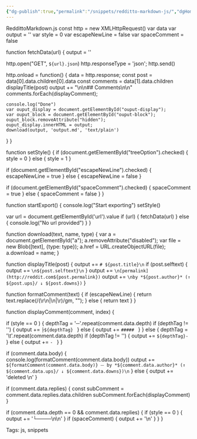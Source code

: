 ```yaml
---
{"dg-publish":true,"permalink":"/snippets/redditto-markdown-js/","dgHomeLink":true,"dgPassFrontmatter":false}
---
```


ReddittoMarkdown.js
const http = new XMLHttpRequest()
var data
var output = ''
var style = 0
var escapeNewLine = false
var spaceComment = false

function fetchData(url) {
  output = ''

  http.open("GET", `${url}.json`)
  http.responseType = 'json';
  http.send()

  http.onload = function() {
    data = http.response;
    const post = data[0].data.children[0].data
    const comments = data[1].data.children
    displayTitle(post)
    output += "\n\n## Comments\n\n"
    comments.forEach(displayComment);

    console.log("Done")
    var ouput_display = document.getElementById("ouput-display");
    var ouput_block = document.getElementById("ouput-block");
    ouput_block.removeAttribute("hidden");
    ouput_display.innerHTML = output;
    download(output, 'output.md', 'text/plain')
  }
}

function setStyle() {
  if (document.getElementById("treeOption").checked) {
    style = 0
  } else {
    style = 1
  }

  if (document.getElementById("escapeNewLine").checked) {
    escapeNewLine = true
  } else {
    escapeNewLine = false
  }

  if (document.getElementById("spaceComment").checked) {
    spaceComment = true
  } else {
    spaceComment = false
  }
}

function startExport() {
  console.log("Start exporting")
  setStyle()

  var url = document.getElementById('url').value
  if (url) {
    fetchData(url)
  } else {
    console.log("No url provided")
  }
}

function download(text, name, type) {
  var a = document.getElementById("a");
  a.removeAttribute("disabled");
  var file = new Blob([text], {type: type});
  a.href = URL.createObjectURL(file);
  a.download = name;
}

function displayTitle(post) {
  output += `# ${post.title}\n`
  if (post.selftext) {
    output += `\n${post.selftext}\n`
  }
  output += `\n[permalink](http://reddit.com${post.permalink})`
  output += `\nby *${post.author}* (↑ ${post.ups}/ ↓ ${post.downs})`
}

function formatComment(text) {
  if (escapeNewLine) {
    return text.replace(/(\r\n|\n|\r)/gm, "");
  } else {
    return text
  }
}

function displayComment(comment, index) {

  if (style == 0 ) {
      depthTag = '─'.repeat(comment.data.depth)
      if (depthTag != '') {
        output += `├${depthTag} `
      } else {
        output += `##### `
      }
  } else {
      depthTag = '\t'.repeat(comment.data.depth)
      if (depthTag != '') {
        output += `${depthTag}- `
      } else {
        output += `- `
      }
  }

  if (comment.data.body) {
    console.log(formatComment(comment.data.body))
    output += `${formatComment(comment.data.body)} ⏤ by *${comment.data.author}* (↑ ${comment.data.ups}/ ↓ ${comment.data.downs})\n`
  } else {
    output += 'deleted \n'
  }

  if (comment.data.replies) {
    const subComment = comment.data.replies.data.children
    subComment.forEach(displayComment)
  }

  if (comment.data.depth == 0 && comment.data.replies) {
    if (style == 0 ) {
      output += '└────\n\n'
    } 
    if (spaceComment) {
      output += '\n'
    }
  }
}

Tags:
  js, snippets